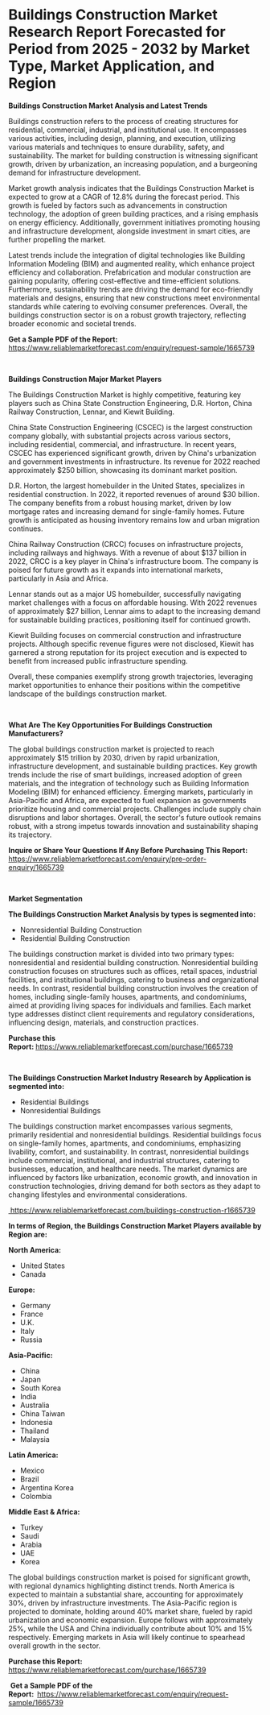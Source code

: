 <p><h1>Buildings Construction Market Research Report Forecasted for Period from 2025 -  2032 by Market Type, Market Application, and Region</h1></p><p><strong>Buildings Construction Market Analysis and Latest Trends</strong></p>
<p><p>Buildings construction refers to the process of creating structures for residential, commercial, industrial, and institutional use. It encompasses various activities, including design, planning, and execution, utilizing various materials and techniques to ensure durability, safety, and sustainability. The market for building construction is witnessing significant growth, driven by urbanization, an increasing population, and a burgeoning demand for infrastructure development.</p><p>Market growth analysis indicates that the Buildings Construction Market is expected to grow at a CAGR of 12.8% during the forecast period. This growth is fueled by factors such as advancements in construction technology, the adoption of green building practices, and a rising emphasis on energy efficiency. Additionally, government initiatives promoting housing and infrastructure development, alongside investment in smart cities, are further propelling the market.</p><p>Latest trends include the integration of digital technologies like Building Information Modeling (BIM) and augmented reality, which enhance project efficiency and collaboration. Prefabrication and modular construction are gaining popularity, offering cost-effective and time-efficient solutions. Furthermore, sustainability trends are driving the demand for eco-friendly materials and designs, ensuring that new constructions meet environmental standards while catering to evolving consumer preferences. Overall, the buildings construction sector is on a robust growth trajectory, reflecting broader economic and societal trends.</p></p>
<p><strong>Get a Sample PDF of the Report:&nbsp;</strong> <a href="https://www.reliablemarketforecast.com/enquiry/request-sample/1665739?utm_campaign=3535&utm_medium=2&utm_source=Github&utm_content=ia&utm_term=20042025&utm_id=buildings-construction">https://www.reliablemarketforecast.com/enquiry/request-sample/1665739</a></p>
<p>&nbsp;</p>
<p><strong>Buildings Construction Major Market Players</strong></p>
<p><p>The Buildings Construction Market is highly competitive, featuring key players such as China State Construction Engineering, D.R. Horton, China Railway Construction, Lennar, and Kiewit Building. </p><p>China State Construction Engineering (CSCEC) is the largest construction company globally, with substantial projects across various sectors, including residential, commercial, and infrastructure. In recent years, CSCEC has experienced significant growth, driven by China's urbanization and government investments in infrastructure. Its revenue for 2022 reached approximately $250 billion, showcasing its dominant market position.</p><p>D.R. Horton, the largest homebuilder in the United States, specializes in residential construction. In 2022, it reported revenues of around $30 billion. The company benefits from a robust housing market, driven by low mortgage rates and increasing demand for single-family homes. Future growth is anticipated as housing inventory remains low and urban migration continues.</p><p>China Railway Construction (CRCC) focuses on infrastructure projects, including railways and highways. With a revenue of about $137 billion in 2022, CRCC is a key player in China's infrastructure boom. The company is poised for future growth as it expands into international markets, particularly in Asia and Africa.</p><p>Lennar stands out as a major US homebuilder, successfully navigating market challenges with a focus on affordable housing. With 2022 revenues of approximately $27 billion, Lennar aims to adapt to the increasing demand for sustainable building practices, positioning itself for continued growth.</p><p>Kiewit Building focuses on commercial construction and infrastructure projects. Although specific revenue figures were not disclosed, Kiewit has garnered a strong reputation for its project execution and is expected to benefit from increased public infrastructure spending.</p><p>Overall, these companies exemplify strong growth trajectories, leveraging market opportunities to enhance their positions within the competitive landscape of the buildings construction market.</p></p>
<p>&nbsp;</p>
<p><strong>What Are The Key Opportunities For Buildings Construction Manufacturers?</strong></p>
<p><p>The global buildings construction market is projected to reach approximately $15 trillion by 2030, driven by rapid urbanization, infrastructure development, and sustainable building practices. Key growth trends include the rise of smart buildings, increased adoption of green materials, and the integration of technology such as Building Information Modeling (BIM) for enhanced efficiency. Emerging markets, particularly in Asia-Pacific and Africa, are expected to fuel expansion as governments prioritize housing and commercial projects. Challenges include supply chain disruptions and labor shortages. Overall, the sector's future outlook remains robust, with a strong impetus towards innovation and sustainability shaping its trajectory.</p></p>
<p><strong>Inquire or Share Your Questions If Any Before Purchasing This Report:</strong> <a href="https://www.reliablemarketforecast.com/enquiry/pre-order-enquiry/1665739?utm_campaign=3535&utm_medium=2&utm_source=Github&utm_content=ia&utm_term=20042025&utm_id=buildings-construction">https://www.reliablemarketforecast.com/enquiry/pre-order-enquiry/1665739</a></p>
<p>&nbsp;</p>
<p><strong>Market Segmentation</strong></p>
<p><strong>The Buildings Construction Market Analysis by types is segmented into:</strong></p>
<p><ul><li>Nonresidential Building Construction</li><li>Residential Building Construction</li></ul></p>
<p><p>The buildings construction market is divided into two primary types: nonresidential and residential building construction. Nonresidential building construction focuses on structures such as offices, retail spaces, industrial facilities, and institutional buildings, catering to business and organizational needs. In contrast, residential building construction involves the creation of homes, including single-family houses, apartments, and condominiums, aimed at providing living spaces for individuals and families. Each market type addresses distinct client requirements and regulatory considerations, influencing design, materials, and construction practices.</p></p>
<p><strong>Purchase this Report:&nbsp;</strong><a href="https://www.reliablemarketforecast.com/purchase/1665739?utm_campaign=3535&utm_medium=2&utm_source=Github&utm_content=ia&utm_term=20042025&utm_id=buildings-construction">https://www.reliablemarketforecast.com/purchase/1665739</a></p>
<p>&nbsp;</p>
<p><strong>The Buildings Construction Market Industry Research by Application is segmented into:</strong></p>
<p><ul><li>Residential Buildings</li><li>Nonresidential Buildings</li></ul></p>
<p><p>The buildings construction market encompasses various segments, primarily residential and nonresidential buildings. Residential buildings focus on single-family homes, apartments, and condominiums, emphasizing livability, comfort, and sustainability. In contrast, nonresidential buildings include commercial, institutional, and industrial structures, catering to businesses, education, and healthcare needs. The market dynamics are influenced by factors like urbanization, economic growth, and innovation in construction technologies, driving demand for both sectors as they adapt to changing lifestyles and environmental considerations.</p></p>
<p><a href="https://www.reliablemarketforecast.com/buildings-construction-r1665739?utm_campaign=3535&utm_medium=2&utm_source=Github&utm_content=ia&utm_term=20042025&utm_id=buildings-construction">&nbsp;https://www.reliablemarketforecast.com/buildings-construction-r1665739</a></p>
<p><strong>In terms of Region, the Buildings Construction Market Players available by Region are:</strong></p>
<p>
    <p> <strong> North America: </strong>
        <ul>
            <li>United States</li>
            <li>Canada</li>
        </ul>
        </p> 
    <p> <strong> Europe: </strong>
        <ul>
            <li>Germany</li>
            <li>France</li>
            <li>U.K.</li>
            <li>Italy</li>
            <li>Russia</li>
        </ul>
        </p> 
    <p> <strong> Asia-Pacific: </strong>
        <ul>
            <li>China</li>
            <li>Japan</li>
            <li>South Korea</li>
            <li>India</li>
            <li>Australia</li>
            <li>China Taiwan</li>
            <li>Indonesia</li>
            <li>Thailand</li>
            <li>Malaysia</li>
        </ul>
        </p> 
    <p> <strong> Latin America: </strong>
        <ul>
            <li>Mexico</li>
            <li>Brazil</li>
            <li>Argentina Korea</li>
            <li>Colombia</li>
        </ul>
        </p> 
    <p> <strong> Middle East & Africa: </strong>
        <ul>
            <li>Turkey</li>
            <li>Saudi</li>
            <li>Arabia</li>
            <li>UAE</li>
            <li>Korea</li>
        </ul>
    </p>
    </p>
<p><p>The global buildings construction market is poised for significant growth, with regional dynamics highlighting distinct trends. North America is expected to maintain a substantial share, accounting for approximately 30%, driven by infrastructure investments. The Asia-Pacific region is projected to dominate, holding around 40% market share, fueled by rapid urbanization and economic expansion. Europe follows with approximately 25%, while the USA and China individually contribute about 10% and 15% respectively. Emerging markets in Asia will likely continue to spearhead overall growth in the sector.</p></p>
<p><strong>Purchase this Report: </strong><a href="https://www.reliablemarketforecast.com/purchase/1665739?utm_campaign=3535&utm_medium=2&utm_source=Github&utm_content=ia&utm_term=20042025&utm_id=buildings-construction">https://www.reliablemarketforecast.com/purchase/1665739</a></p>
<p>&nbsp;<strong>Get a Sample PDF of the Report:&nbsp;&nbsp;</strong><a href="https://www.reliablemarketforecast.com/enquiry/request-sample/1665739?utm_campaign=3535&utm_medium=2&utm_source=Github&utm_content=ia&utm_term=20042025&utm_id=buildings-construction">https://www.reliablemarketforecast.com/enquiry/request-sample/1665739</a></p>
<p><strong></strong></p>
<p><p></p><p></p><p></p></p>